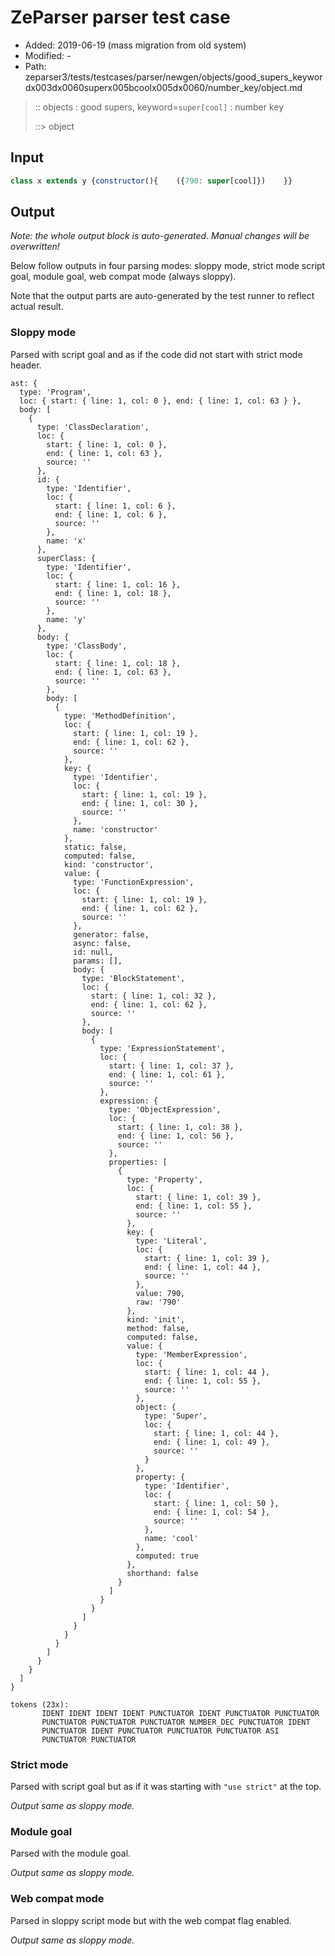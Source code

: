 # ZeParser parser test case

- Added: 2019-06-19 (mass migration from old system)
- Modified: -
- Path: zeparser3/tests/testcases/parser/newgen/objects/good_supers_keywordx003dx0060superx005bcoolx005dx0060/number_key/object.md

> :: objects : good supers, keyword=`super[cool]` : number key
>
> ::> object

## Input

`````js
class x extends y {constructor(){    ({790: super[cool]})    }}
`````

## Output

_Note: the whole output block is auto-generated. Manual changes will be overwritten!_

Below follow outputs in four parsing modes: sloppy mode, strict mode script goal, module goal, web compat mode (always sloppy).

Note that the output parts are auto-generated by the test runner to reflect actual result.

### Sloppy mode

Parsed with script goal and as if the code did not start with strict mode header.

`````
ast: {
  type: 'Program',
  loc: { start: { line: 1, col: 0 }, end: { line: 1, col: 63 } },
  body: [
    {
      type: 'ClassDeclaration',
      loc: {
        start: { line: 1, col: 0 },
        end: { line: 1, col: 63 },
        source: ''
      },
      id: {
        type: 'Identifier',
        loc: {
          start: { line: 1, col: 6 },
          end: { line: 1, col: 6 },
          source: ''
        },
        name: 'x'
      },
      superClass: {
        type: 'Identifier',
        loc: {
          start: { line: 1, col: 16 },
          end: { line: 1, col: 18 },
          source: ''
        },
        name: 'y'
      },
      body: {
        type: 'ClassBody',
        loc: {
          start: { line: 1, col: 18 },
          end: { line: 1, col: 63 },
          source: ''
        },
        body: [
          {
            type: 'MethodDefinition',
            loc: {
              start: { line: 1, col: 19 },
              end: { line: 1, col: 62 },
              source: ''
            },
            key: {
              type: 'Identifier',
              loc: {
                start: { line: 1, col: 19 },
                end: { line: 1, col: 30 },
                source: ''
              },
              name: 'constructor'
            },
            static: false,
            computed: false,
            kind: 'constructor',
            value: {
              type: 'FunctionExpression',
              loc: {
                start: { line: 1, col: 19 },
                end: { line: 1, col: 62 },
                source: ''
              },
              generator: false,
              async: false,
              id: null,
              params: [],
              body: {
                type: 'BlockStatement',
                loc: {
                  start: { line: 1, col: 32 },
                  end: { line: 1, col: 62 },
                  source: ''
                },
                body: [
                  {
                    type: 'ExpressionStatement',
                    loc: {
                      start: { line: 1, col: 37 },
                      end: { line: 1, col: 61 },
                      source: ''
                    },
                    expression: {
                      type: 'ObjectExpression',
                      loc: {
                        start: { line: 1, col: 38 },
                        end: { line: 1, col: 56 },
                        source: ''
                      },
                      properties: [
                        {
                          type: 'Property',
                          loc: {
                            start: { line: 1, col: 39 },
                            end: { line: 1, col: 55 },
                            source: ''
                          },
                          key: {
                            type: 'Literal',
                            loc: {
                              start: { line: 1, col: 39 },
                              end: { line: 1, col: 44 },
                              source: ''
                            },
                            value: 790,
                            raw: '790'
                          },
                          kind: 'init',
                          method: false,
                          computed: false,
                          value: {
                            type: 'MemberExpression',
                            loc: {
                              start: { line: 1, col: 44 },
                              end: { line: 1, col: 55 },
                              source: ''
                            },
                            object: {
                              type: 'Super',
                              loc: {
                                start: { line: 1, col: 44 },
                                end: { line: 1, col: 49 },
                                source: ''
                              }
                            },
                            property: {
                              type: 'Identifier',
                              loc: {
                                start: { line: 1, col: 50 },
                                end: { line: 1, col: 54 },
                                source: ''
                              },
                              name: 'cool'
                            },
                            computed: true
                          },
                          shorthand: false
                        }
                      ]
                    }
                  }
                ]
              }
            }
          }
        ]
      }
    }
  ]
}

tokens (23x):
       IDENT IDENT IDENT IDENT PUNCTUATOR IDENT PUNCTUATOR PUNCTUATOR
       PUNCTUATOR PUNCTUATOR PUNCTUATOR NUMBER_DEC PUNCTUATOR IDENT
       PUNCTUATOR IDENT PUNCTUATOR PUNCTUATOR PUNCTUATOR ASI
       PUNCTUATOR PUNCTUATOR
`````

### Strict mode

Parsed with script goal but as if it was starting with `"use strict"` at the top.

_Output same as sloppy mode._

### Module goal

Parsed with the module goal.

_Output same as sloppy mode._

### Web compat mode

Parsed in sloppy script mode but with the web compat flag enabled.

_Output same as sloppy mode._

